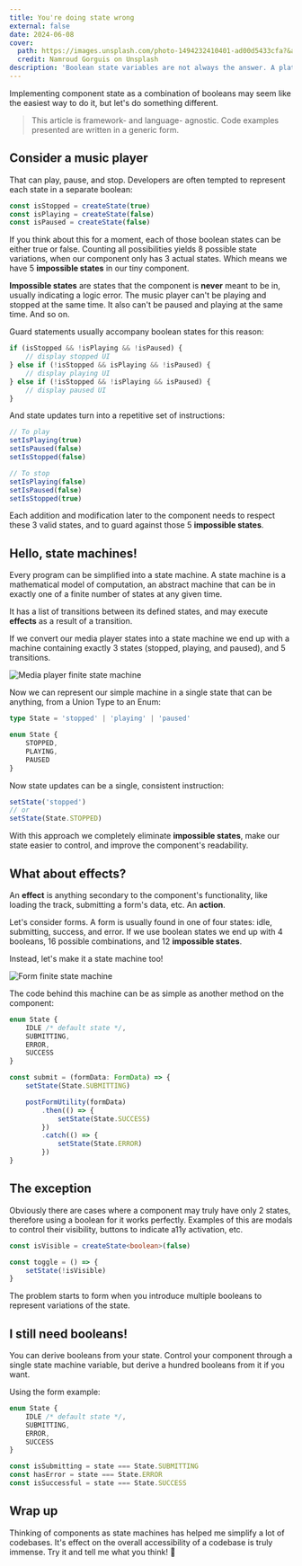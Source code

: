 ```yaml
---
title: You're doing state wrong
external: false
date: 2024-06-08
cover:
  path: https://images.unsplash.com/photo-1494232410401-ad00d5433cfa?&auto=format&fit=crop&ixlib=rb-4.0.3&ixid=M3wxMjA3fDB8MHxwaG90by1wYWdlfHx8fGVufDB8fHx8fA%3D%3D
  credit: Namroud Gorguis on Unsplash
description: 'Boolean state variables are not always the answer. A platform-agnostic article about structuring UI state.'
---
```


Implementing component state as a combination of booleans may seem like the
easiest way to do it, but let's do something different.

> This article is framework- and language- agnostic. Code examples presented are
> written in a generic form.

## Consider a music player

That can play, pause, and stop. Developers are often tempted to represent
each state in a separate boolean:

```typescript showLineNumbers
const isStopped = createState(true)
const isPlaying = createState(false)
const isPaused = createState(false)
```

If you think about this for a moment, each of those boolean states can be either
true or false. Counting all possibilities yields 8 possible state variations, when our
component only has 3 actual states. Which means we have 5 **impossible states** in
our tiny component.

**Impossible states** are states that the component is **never** meant to be in,
usually indicating a logic error. The music player can't be playing and stopped
at the same time. It also can't be paused and playing at the same time. And so on.

Guard statements usually accompany boolean states for this reason:

```typescript showLineNumbers
if (isStopped && !isPlaying && !isPaused) {
	// display stopped UI
} else if (!isStopped && isPlaying && !isPaused) {
	// display playing UI
} else if (!isStopped && !isPlaying && isPaused) {
	// display paused UI
}
```

And state updates turn into a repetitive set of instructions:

```typescript showLineNumbers
// To play
setIsPlaying(true)
setIsPaused(false)
setIsStopped(false)

// To stop
setIsPlaying(false)
setIsPaused(false)
setIsStopped(true)
```

Each addition and modification later to the component needs to respect these 3
valid states, and to guard against those 5 **impossible states**.

## Hello, state machines!

Every program can be simplified into a state machine. A state machine is a
mathematical model of computation, an abstract machine that can be in exactly
one of a finite number of states at any given time.

It has a list of transitions between its defined states, and may execute
**effects** as a result of a transition.

If we convert our media player states into a state machine we end up with a
machine containing exactly 3 states (stopped, playing, and paused), and 5 transitions.

![Media player finite state machine](@/assets/images/music-player-state.jpg)

Now we can represent our simple machine in a single state that can be anything,
from a Union Type to an Enum:

```typescript showLineNumbers
type State = 'stopped' | 'playing' | 'paused'

enum State {
	STOPPED,
	PLAYING,
	PAUSED
}
```

Now state updates can be a single, consistent instruction:

```typescript showLineNumbers
setState('stopped')
// or
setState(State.STOPPED)
```

With this approach we completely eliminate **impossible states**, make our state
easier to control, and improve the component's readability.

## What about effects?

An **effect** is anything secondary to the component's
functionality, like loading the track, submitting a form's data, etc. An **action**.

Let's consider forms. A form is usually found in one of four states: idle,
submitting, success, and error. If we use boolean states we end up with 4
booleans, 16 possible combinations, and 12 **impossible states**.

Instead, let's make it a state machine too!

![Form finite state machine](@/assets/images/form-state.jpg)

The code behind this machine can be as simple as another method on the
component:

```typescript showLineNumbers
enum State {
	IDLE /* default state */,
	SUBMITTING,
	ERROR,
	SUCCESS
}

const submit = (formData: FormData) => {
	setState(State.SUBMITTING)

	postFormUtility(formData)
		.then(() => {
			setState(State.SUCCESS)
		})
		.catch(() => {
			setState(State.ERROR)
		})
}
```

## The exception

Obviously there are cases where a component may truly have
only 2 states, therefore using a boolean for it works perfectly. Examples
of this are modals to control their visibility, buttons to indicate a11y
activation, etc.

```typescript showLineNumbers
const isVisible = createState<boolean>(false)

const toggle = () => {
	setState(!isVisible)
}
```

The problem starts to form when you introduce multiple booleans to represent
variations of the state.

## I still need booleans!

You can derive booleans from your state. Control your component through a single state machine variable, but derive a hundred booleans from it if you want.

Using the form example:

```typescript showLineNumbers
enum State {
	IDLE /* default state */,
	SUBMITTING,
	ERROR,
	SUCCESS
}

const isSubmitting = state === State.SUBMITTING
const hasError = state === State.ERROR
const isSuccessful = state === State.SUCCESS
```

## Wrap up

Thinking of components as state machines has helped me simplify a lot of
codebases. It's effect on the overall accessibility of a codebase is truly
immense. Try it and tell me what you think! 👀

